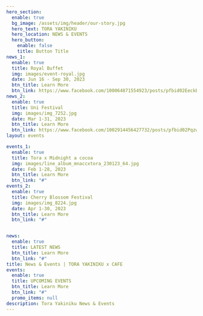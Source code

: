 ```yaml
---
hero_section:
  enable: true
  bg_image: /assets/img/header/our-story.jpg
  hero_text: TORA YAKINIKU
  hero_location: NEWS & EVENTS
  hero_button:
    enable: false
    title: Button Title
news_1:
  enable: true
  title: Royal Buffet
  img: images/event-royal.jpg
  date: Jun 16 - Sep 30, 2023
  btn_title: Learn More
  btn_link: https://www.facebook.com/100064871554923/posts/pfbid02EeckBZgYBKTrBrgYqSMLn1tS9C6fuDk72Mur4rEfofQKiHKbRbVTNDFE3GVEHeCnl/?mibextid=cr9u03
news_2:
  enable: true
  title: Uni Festival
  img: images/img_7252.jpg
  date: Mar 1-31, 2023
  btn_title: Learn More
  btn_link: https://www.facebook.com/1002914456427732/posts/pfbid02PqzwEdSvBA4m31FEQtWy3qDNddp4m3QQASDXkhkN6AF1M6eT1JJLMjcFS5afEDbSl/?mibextid=cr9u03
layout: events

events_1:
  enable: true
  title: Tora x Midnight a cocoa
  img: images/line_album_mnaccxtora_230123_64.jpg
  date: Feb 1-28, 2023
  btn_title: Learn More
  btn_link: "#"
events_2:
  enable: true
  title: Cherry Blossom Festival
  img: images/img_8224.jpg
  date: Apr 1-30, 2023
  btn_title: Learn More
  btn_link: "#"


news:
  enable: true
  title: LATEST NEWS
  btn_title: Learn More
  btn_link: "#"
title: News & Events | TORA YAKINIKU x CAFE
events:
  enable: true
  title: UPCOMING EVENTS
  btn_title: Learn More
  btn_link: "#"
  promo_items: null
description: Tora Yakiniku News & Events
---
```

